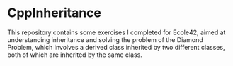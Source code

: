 # CppInheritance
This repository contains some exercises I completed for Ecole42, aimed at understanding inheritance and solving the problem of the Diamond Problem, which involves a derived class inherited by two different classes, both of which are inherited by the same class.

